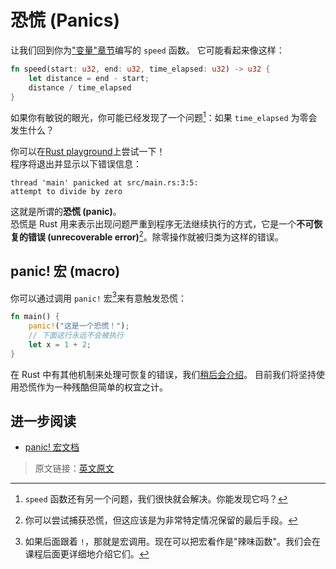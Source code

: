 # 恐慌 (Panics)

让我们回到你为["变量"章节](02_variables.md)编写的 `speed` 函数。
它可能看起来像这样：

```rust
fn speed(start: u32, end: u32, time_elapsed: u32) -> u32 {
    let distance = end - start;
    distance / time_elapsed
}
```

如果你有敏锐的眼光，你可能已经发现了一个问题[^one]：如果 `time_elapsed` 为零会发生什么？

你可以在[Rust playground](https://play.rust-lang.org/?version=stable&mode=debug&edition=2021&gist=36e5ddbe3b3f741dfa9f74c956622bac)上尝试一下！\
程序将退出并显示以下错误信息：

```text
thread 'main' panicked at src/main.rs:3:5:
attempt to divide by zero
```

这就是所谓的**恐慌 (panic)**。\
恐慌是 Rust 用来表示出现问题严重到程序无法继续执行的方式，它是一个**不可恢复的错误 (unrecoverable error)**[^catching]。除零操作就被归类为这样的错误。

## panic! 宏 (macro)

你可以通过调用 `panic!` 宏[^macro]来有意触发恐慌：

```rust
fn main() {
    panic!("这是一个恐慌！");
    // 下面这行永远不会被执行
    let x = 1 + 2;
}
```

在 Rust 中有其他机制来处理可恢复的错误，我们[稍后会介绍](../05_ticket_v2/06_fallibility.md)。
目前我们将坚持使用恐慌作为一种残酷但简单的权宜之计。

## 进一步阅读

- [panic! 宏文档](https://doc.rust-lang.org/std/macro.panic.html)

[^one]: `speed` 函数还有另一个问题，我们很快就会解决。你能发现它吗？

[^catching]: 你可以尝试捕获恐慌，但这应该是为非常特定情况保留的最后手段。

[^macro]: 如果后面跟着 `!`，那就是宏调用。现在可以把宏看作是"辣味函数"。我们会在课程后面更详细地介绍它们。

> 原文链接：[英文原文](https://github.com/mainmatter/100-exercises-to-learn-rust/blob/main/book/src/02_basic_calculator/04_panics.md)
